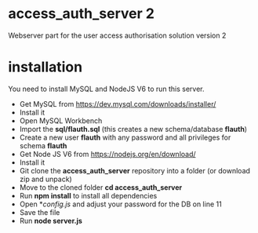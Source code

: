 # access_auth_server 2
Webserver part for the user access authorisation solution version 2

# installation
You need to install MySQL and NodeJS V6 to run this server. 

- Get MySQL from https://dev.mysql.com/downloads/installer/
- Install it
- Open MySQL Workbench
- Import the **sql/flauth.sql** (this creates a new schema/database **flauth**)
- Create a new user **flauth** with any password and all privileges for schema **flauth**
- Get Node JS V6 from https://nodejs.org/en/download/
- Install it
- Git clone the **access_auth_server** repository into a folder (or download zip and unpack)
- Move to the cloned folder **cd access_auth_server**
- Run **npm install** to install all dependencies
- Open **config.js* and adjust your password for the DB on line 11
- Save the file
- Run **node server.js**

